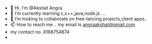 - 👋 Hi, I’m @Akshat Angra
- 🌱 I’m currently learning  c,c++,java,node.js ...
- 💞️ I’m looking to collaborate on free-lancing projects,client apps..
- 📫 How to reach me .. my email is angraakshat@gmail.com
-    my contact no. 8168754874
-    

<!---
Akshat13664686/Akshat13664686 is a ✨ special ✨ repository because its `README.md` (this file) appears on your GitHub profile.
You can click the Preview link to take a look at your changes.
--->

